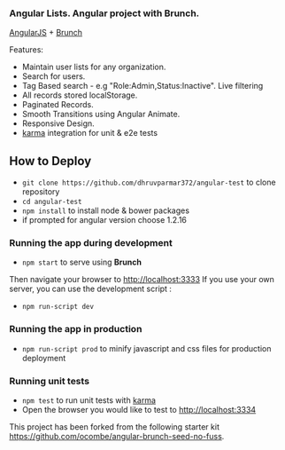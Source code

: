 ### Angular Lists. Angular project with Brunch.

[AngularJS](http://angularjs.org) + [Brunch](http://brunch.io)

Features:
* Maintain user lists for any organization.
* Search for users.
* Tag Based search - e.g "Role:Admin,Status:Inactive". Live filtering
* All records stored localStorage.  
* Paginated Records.
* Smooth Transitions using Angular Animate.
* Responsive Design.
* [karma](http://karma-runner.github.io) integration for unit & e2e tests


## How to Deploy

* `git clone https://github.com/dhruvparmar372/angular-test` to clone repository
* `cd angular-test`
* `npm install` to install node & bower packages
* if prompted for angular version choose 1.2.16

### Running the app during development

* `npm start` to serve using **Brunch**

Then navigate your browser to [http://localhost:3333](http://localhost:3333)
If you use your own server, you can use the development script :

* `npm run-script dev`

### Running the app in production

* `npm run-script prod` to minify javascript and css files for production deployment


### Running unit tests

* `npm test` to run unit tests with [karma](http://karma-runner.github.io)
* Open the browser you would like to test to [http://localhost:3334](http://localhost:3334)


This project has been forked from the following starter kit https://github.com/ocombe/angular-brunch-seed-no-fuss.
